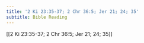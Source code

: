 ```yaml
---
title: '2 Ki 23:35-37; 2 Chr 36:5; Jer 21; 24; 35'
subtitle: Bible Reading
---
```


[[2 Ki 23:35-37; 2 Chr 36:5; Jer 21; 24; 35]]